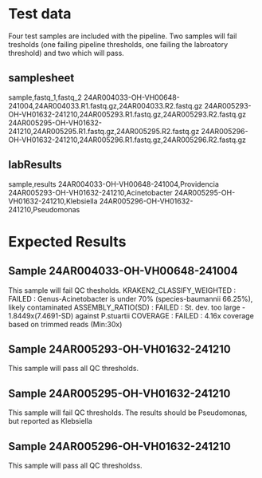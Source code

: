 # Test data
Four test samples are included with the pipeline. Two samples will fail tresholds (one failing pipeline thresholds, one failing the labroatory threshold) and two which will pass.

## samplesheet
sample,fastq_1,fastq_2
24AR004033-OH-VH00648-241004,24AR004033.R1.fastq.gz,24AR004033.R2.fastq.gz
24AR005293-OH-VH01632-241210,24AR005293.R1.fastq.gz,24AR005293.R2.fastq.gz
24AR005295-OH-VH01632-241210,24AR005295.R1.fastq.gz,24AR005295.R2.fastq.gz
24AR005296-OH-VH01632-241210,24AR005296.R1.fastq.gz,24AR005296.R2.fastq.gz

## labResults
sample,results
24AR004033-OH-VH00648-241004,Providencia
24AR005293-OH-VH01632-241210,Acinetobacter
24AR005295-OH-VH01632-241210,Klebsiella
24AR005296-OH-VH01632-241210,Pseudomonas

# Expected Results
## Sample 24AR004033-OH-VH00648-241004
This sample will fail QC thesholds.
KRAKEN2_CLASSIFY_WEIGHTED     : FAILED   : Genus-Acinetobacter is under 70% (species-baumannii 66.25%), likely contaminated
ASSEMBLY_RATIO(SD)            : FAILED   : St. dev. too large - 1.8449x(7.4691-SD) against P.stuartii
COVERAGE                      : FAILED   : 4.16x coverage based on trimmed reads (Min:30x)

## Sample 24AR005293-OH-VH01632-241210
This sample will pass all QC thresholds.

## Sample 24AR005295-OH-VH01632-241210
This sample will fail QC thresholds.
The results should be Pseudomonas, but reported as Klebsiella

## Sample 24AR005296-OH-VH01632-241210
This sample will pass all QC thresholdss.